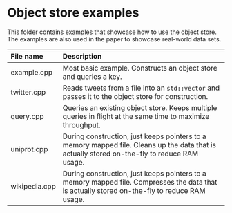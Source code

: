 # Object store examples

This folder contains examples that showcase how to use the object store.
The examples are also used in the paper to showcase real-world data sets.

| File name     | Description |
| :------------ | :---------- |
| example.cpp   | Most basic example. Constructs an object store and queries a key. |
| twitter.cpp   | Reads tweets from a file into an `std::vector` and passes it to the object store for construction. |
| query.cpp     | Queries an existing object store. Keeps multiple queries in flight at the same time to maximize throughput. |
| uniprot.cpp   | During construction, just keeps pointers to a memory mapped file. Cleans up the data that is actually stored on-the-fly to reduce RAM usage. |
| wikipedia.cpp | During construction, just keeps pointers to a memory mapped file. Compresses the data that is actually stored on-the-fly to reduce RAM usage. |

